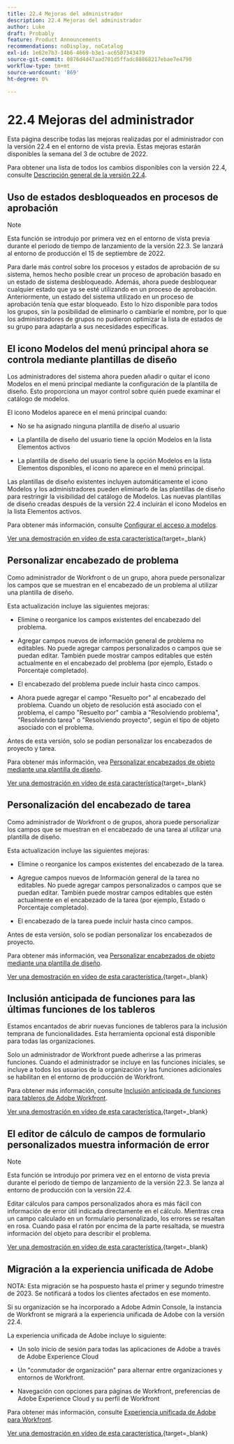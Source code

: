 ```yaml
---
title: 22.4 Mejoras del administrador
description: 22.4 Mejoras del administrador
author: Luke
draft: Probably
feature: Product Announcements
recommendations: noDisplay, noCatalog
exl-id: 1e62e7b3-14b6-4669-b3e1-ac6507343479
source-git-commit: 0876d4d47aad701d5ffadc88868217ebae7e4790
workflow-type: tm+mt
source-wordcount: '869'
ht-degree: 0%

---
```


# 22.4 Mejoras del administrador

Esta página describe todas las mejoras realizadas por el administrador con la versión 22.4 en el entorno de vista previa. Estas mejoras estarán disponibles la semana del 3 de octubre de 2022.

Para obtener una lista de todos los cambios disponibles con la versión 22.4, consulte [Descripción general de la versión 22.4](/help/quicksilver/product-announcements/product-releases/22.4-release-activity/22-4-release-overview.md).

## Uso de estados desbloqueados en procesos de aprobación

>[!NOTE]
>
>Esta función se introdujo por primera vez en el entorno de vista previa durante el periodo de tiempo de lanzamiento de la versión 22.3. Se lanzará al entorno de producción el 15 de septiembre de 2022.

Para darle más control sobre los procesos y estados de aprobación de su sistema, hemos hecho posible crear un proceso de aprobación basado en un estado de sistema desbloqueado. Además, ahora puede desbloquear cualquier estado que ya se esté utilizando en un proceso de aprobación. Anteriormente, un estado del sistema utilizado en un proceso de aprobación tenía que estar bloqueado. Esto lo hizo disponible para todos los grupos, sin la posibilidad de eliminarlo o cambiarle el nombre, por lo que los administradores de grupos no pudieron optimizar la lista de estados de su grupo para adaptarla a sus necesidades específicas.

## El icono Modelos del menú principal ahora se controla mediante plantillas de diseño

Los administradores del sistema ahora pueden añadir o quitar el icono Modelos en el menú principal mediante la configuración de la plantilla de diseño. Esto proporciona un mayor control sobre quién puede examinar el catálogo de modelos.

El icono Modelos aparece en el menú principal cuando:

* No se ha asignado ninguna plantilla de diseño al usuario

* La plantilla de diseño del usuario tiene la opción Modelos en la lista Elementos activos

* La plantilla de diseño del usuario tiene la opción Modelos en la lista Elementos disponibles, el icono no aparece en el menú principal.

Las plantillas de diseño existentes incluyen automáticamente el icono Modelos y los administradores pueden eliminarlo de las plantillas de diseño para restringir la visibilidad del catálogo de Modelos. Las nuevas plantillas de diseño creadas después de la versión 22.4 incluirán el icono Modelos en la lista Elementos activos.

Para obtener más información, consulte [Configurar el acceso a modelos](/help/quicksilver/administration-and-setup/blueprints/configure-access-to-blueprints.md).

[Ver una demostración en vídeo de esta característica](https://video.tv.adobe.com/v/3412382/){target=_blank}

## Personalizar encabezado de problema

Como administrador de Workfront o de un grupo, ahora puede personalizar los campos que se muestran en el encabezado de un problema al utilizar una plantilla de diseño.

Esta actualización incluye las siguientes mejoras:

* Elimine o reorganice los campos existentes del encabezado del problema.

* Agregar campos nuevos de información general de problema no editables. No puede agregar campos personalizados o campos que se puedan editar. También puede mostrar campos editables que estén actualmente en el encabezado del problema (por ejemplo, Estado o Porcentaje completado).

* El encabezado del problema puede incluir hasta cinco campos.

* Ahora puede agregar el campo &quot;Resuelto por&quot; al encabezado del problema. Cuando un objeto de resolución está asociado con el problema, el campo &quot;Resuelto por&quot; cambia a &quot;Resolviendo problema&quot;, &quot;Resolviendo tarea&quot; o &quot;Resolviendo proyecto&quot;, según el tipo de objeto asociado con el problema.

Antes de esta versión, solo se podían personalizar los encabezados de proyecto y tarea.



Para obtener más información, vea [Personalizar encabezados de objeto mediante una plantilla de diseño](/help/quicksilver/administration-and-setup/customize-workfront/use-layout-templates/customize-object-headers.md).

[Ver una demostración en vídeo de esta característica](https://video.tv.adobe.com/v/3412383/){target=_blank}

## Personalización del encabezado de tarea

Como administrador de Workfront o de grupos, ahora puede personalizar los campos que se muestran en el encabezado de una tarea al utilizar una plantilla de diseño.

Esta actualización incluye las siguientes mejoras:

* Elimine o reorganice los campos existentes del encabezado de la tarea.

* Agregue campos nuevos de Información general de la tarea no editables. No puede agregar campos personalizados o campos que se puedan editar. También puede mostrar campos editables que estén actualmente en el encabezado de la tarea (por ejemplo, Estado o Porcentaje completado).

* El encabezado de la tarea puede incluir hasta cinco campos.

Antes de esta versión, solo se podían personalizar los encabezados de proyecto.

Para obtener más información, vea [Personalizar encabezados de objeto mediante una plantilla de diseño](/help/quicksilver/administration-and-setup/customize-workfront/use-layout-templates/customize-object-headers.md).

[Ver una demostración en vídeo de esta característica.](https://video.tv.adobe.com/v/3412384/){target=_blank}

## Inclusión anticipada de funciones para las últimas funciones de los tableros

Estamos encantados de abrir nuevas funciones de tableros para la inclusión temprana de funcionalidades. Esta herramienta opcional está disponible para todas las organizaciones.

Solo un administrador de Workfront puede adherirse a las primeras funciones. Cuando el administrador se incluye en las funciones iniciales, se incluye a todos los usuarios de la organización y las funciones adicionales se habilitan en el entorno de producción de Workfront.

Para obtener más información, consulte [Inclusión anticipada de funciones para tableros de Adobe Workfront](/help/quicksilver/agile/get-started-with-boards/boards-early-feature-opt-in.md).

[Ver una demostración en vídeo de esta característica.](https://video.tv.adobe.com/v/3412386/){target=_blank}

## El editor de cálculo de campos de formulario personalizados muestra información de error

>[!NOTE]
>
>Esta función se introdujo por primera vez en el entorno de vista previa durante el periodo de tiempo de lanzamiento de la versión 22.3. Se lanza al entorno de producción con la versión 22.4.

Editar cálculos para campos personalizados ahora es más fácil con información de error útil indicada directamente en el cálculo. Mientras crea un campo calculado en un formulario personalizado, los errores se resaltan en rosa. Cuando pasa el ratón por encima de la parte resaltada, se muestra información del objeto para describir el problema.

[Ver una demostración en vídeo de esta característica.](https://video.tv.adobe.com/v/3412387/){target=_blank}

## Migración a la experiencia unificada de Adobe

NOTA: Esta migración se ha pospuesto hasta el primer y segundo trimestre de 2023. Se notificará a todos los clientes afectados en ese momento.

Si su organización se ha incorporado a Adobe Admin Console, la instancia de Workfront se migrará a la experiencia unificada de Adobe con la versión 22.4.

La experiencia unificada de Adobe incluye lo siguiente:

* Un solo inicio de sesión para todas las aplicaciones de Adobe a través de Adobe Experience Cloud

* Un &quot;conmutador de organización&quot; para alternar entre organizaciones y entornos de Workfront.

* Navegación con opciones para páginas de Workfront, preferencias de Adobe Experience Cloud y su perfil de Workfront

Para obtener más información, consulte [Experiencia unificada de Adobe para Workfront](/help/quicksilver/workfront-basics/navigate-workfront/workfront-navigation/adobe-unified-experience.md).

[Ver una demostración en vídeo de esta característica.](https://video.tv.adobe.com/v/3412388/){target=_blank}
